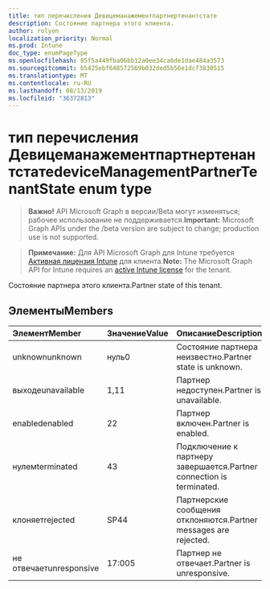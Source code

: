 ```yaml
---
title: тип перечисления Девицеманажементпартнертенантстате
description: Состояние партнера этого клиента.
author: rolyon
localization_priority: Normal
ms.prod: Intune
doc_type: enumPageType
ms.openlocfilehash: 85f5a449fba06bb12a0ee34ca6de1dae484a3573
ms.sourcegitcommit: b5425ebf648572569b032ded5b56e1dcf3830515
ms.translationtype: MT
ms.contentlocale: ru-RU
ms.lasthandoff: 08/13/2019
ms.locfileid: "36372813"
---
```

# <a name="devicemanagementpartnertenantstate-enum-type"></a><span data-ttu-id="fdc51-103">тип перечисления Девицеманажементпартнертенантстате</span><span class="sxs-lookup"><span data-stu-id="fdc51-103">deviceManagementPartnerTenantState enum type</span></span>

> <span data-ttu-id="fdc51-104">**Важно!** API Microsoft Graph в версии/Beta могут изменяться; рабочее использование не поддерживается.</span><span class="sxs-lookup"><span data-stu-id="fdc51-104">**Important:** Microsoft Graph APIs under the /beta version are subject to change; production use is not supported.</span></span>

> <span data-ttu-id="fdc51-105">**Примечание:** Для API Microsoft Graph для Intune требуется [Активная лицензия Intune](https://go.microsoft.com/fwlink/?linkid=839381) для клиента.</span><span class="sxs-lookup"><span data-stu-id="fdc51-105">**Note:** The Microsoft Graph API for Intune requires an [active Intune license](https://go.microsoft.com/fwlink/?linkid=839381) for the tenant.</span></span>

<span data-ttu-id="fdc51-106">Состояние партнера этого клиента.</span><span class="sxs-lookup"><span data-stu-id="fdc51-106">Partner state of this tenant.</span></span>

## <a name="members"></a><span data-ttu-id="fdc51-107">Элементы</span><span class="sxs-lookup"><span data-stu-id="fdc51-107">Members</span></span>
|<span data-ttu-id="fdc51-108">Элемент</span><span class="sxs-lookup"><span data-stu-id="fdc51-108">Member</span></span>|<span data-ttu-id="fdc51-109">Значение</span><span class="sxs-lookup"><span data-stu-id="fdc51-109">Value</span></span>|<span data-ttu-id="fdc51-110">Описание</span><span class="sxs-lookup"><span data-stu-id="fdc51-110">Description</span></span>|
|:---|:---|:---|
|<span data-ttu-id="fdc51-111">unknown</span><span class="sxs-lookup"><span data-stu-id="fdc51-111">unknown</span></span>|<span data-ttu-id="fdc51-112">нуль</span><span class="sxs-lookup"><span data-stu-id="fdc51-112">0</span></span>|<span data-ttu-id="fdc51-113">Состояние партнера неизвестно.</span><span class="sxs-lookup"><span data-stu-id="fdc51-113">Partner state is unknown.</span></span>|
|<span data-ttu-id="fdc51-114">выходе</span><span class="sxs-lookup"><span data-stu-id="fdc51-114">unavailable</span></span>|<span data-ttu-id="fdc51-115">1,1</span><span class="sxs-lookup"><span data-stu-id="fdc51-115">1</span></span>|<span data-ttu-id="fdc51-116">Партнер недоступен.</span><span class="sxs-lookup"><span data-stu-id="fdc51-116">Partner is unavailable.</span></span>|
|<span data-ttu-id="fdc51-117">enabled</span><span class="sxs-lookup"><span data-stu-id="fdc51-117">enabled</span></span>|<span data-ttu-id="fdc51-118">2</span><span class="sxs-lookup"><span data-stu-id="fdc51-118">2</span></span>|<span data-ttu-id="fdc51-119">Партнер включен.</span><span class="sxs-lookup"><span data-stu-id="fdc51-119">Partner is enabled.</span></span>|
|<span data-ttu-id="fdc51-120">нулем</span><span class="sxs-lookup"><span data-stu-id="fdc51-120">terminated</span></span>|<span data-ttu-id="fdc51-121">4</span><span class="sxs-lookup"><span data-stu-id="fdc51-121">3</span></span>|<span data-ttu-id="fdc51-122">Подключение к партнеру завершается.</span><span class="sxs-lookup"><span data-stu-id="fdc51-122">Partner connection is terminated.</span></span>|
|<span data-ttu-id="fdc51-123">клоняет</span><span class="sxs-lookup"><span data-stu-id="fdc51-123">rejected</span></span>|<span data-ttu-id="fdc51-124">SP4</span><span class="sxs-lookup"><span data-stu-id="fdc51-124">4</span></span>|<span data-ttu-id="fdc51-125">Партнерские сообщения отклоняются.</span><span class="sxs-lookup"><span data-stu-id="fdc51-125">Partner messages are rejected.</span></span>|
|<span data-ttu-id="fdc51-126">не отвечает</span><span class="sxs-lookup"><span data-stu-id="fdc51-126">unresponsive</span></span>|<span data-ttu-id="fdc51-127">17:00</span><span class="sxs-lookup"><span data-stu-id="fdc51-127">5</span></span>|<span data-ttu-id="fdc51-128">Партнер не отвечает.</span><span class="sxs-lookup"><span data-stu-id="fdc51-128">Partner is unresponsive.</span></span>|




